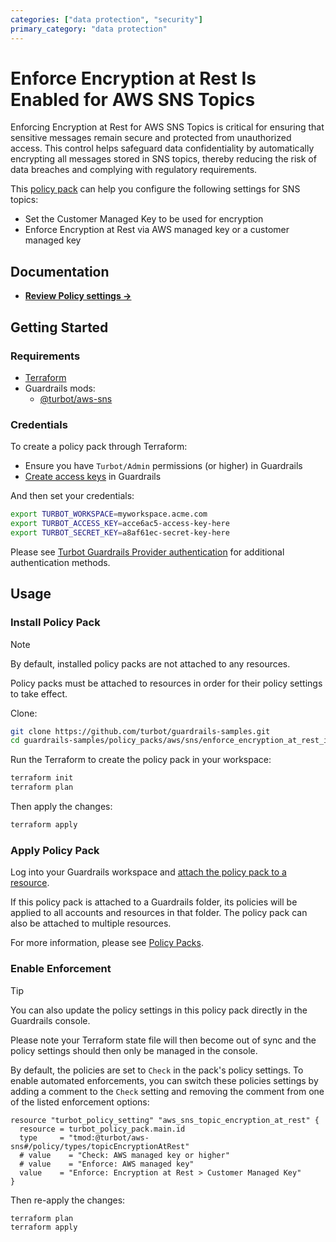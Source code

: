 ```yaml
---
categories: ["data protection", "security"]
primary_category: "data protection"
---
```


# Enforce Encryption at Rest Is Enabled for AWS SNS Topics

Enforcing Encryption at Rest for AWS SNS Topics is critical for ensuring that sensitive messages remain secure and protected from unauthorized access. This control helps safeguard data confidentiality by automatically encrypting all messages stored in SNS topics, thereby reducing the risk of data breaches and complying with regulatory requirements.

This [policy pack](https://turbot.com/guardrails/docs/concepts/resources/smart-folders) can help you configure the following settings for SNS topics:

- Set the Customer Managed Key to be used for encryption
- Enforce Encryption at Rest via AWS managed key or a customer managed key

## Documentation

- **[Review Policy settings →](https://hub-guardrails-turbot-com-git-development-turbot.vercel.app/policy-packs/enforce_encryption_at_rest_is_enabled_for_topics/settings)**

## Getting Started

### Requirements

- [Terraform](https://developer.hashicorp.com/terraform/tutorials/aws-get-started/install-cli)
- Guardrails mods:
  - [@turbot/aws-sns](https://hub-guardrails-turbot-com-git-development-turbot.vercel.app/aws/mods/aws-sns)

### Credentials

To create a policy pack through Terraform:

- Ensure you have `Turbot/Admin` permissions (or higher) in Guardrails
- [Create access keys](https://turbot.com/guardrails/docs/guides/iam/access-keys#generate-a-new-guardrails-api-access-key) in Guardrails

And then set your credentials:

```sh
export TURBOT_WORKSPACE=myworkspace.acme.com
export TURBOT_ACCESS_KEY=acce6ac5-access-key-here
export TURBOT_SECRET_KEY=a8af61ec-secret-key-here
```

Please see [Turbot Guardrails Provider authentication](https://registry.terraform.io/providers/turbot/turbot/latest/docs#authentication) for additional authentication methods.

## Usage

### Install Policy Pack

> [!NOTE]
> By default, installed policy packs are not attached to any resources.
>
> Policy packs must be attached to resources in order for their policy settings to take effect.

Clone:

```sh
git clone https://github.com/turbot/guardrails-samples.git
cd guardrails-samples/policy_packs/aws/sns/enforce_encryption_at_rest_is_enabled_for_topics
```

Run the Terraform to create the policy pack in your workspace:

```sh
terraform init
terraform plan
```

Then apply the changes:

```sh
terraform apply
```

### Apply Policy Pack

Log into your Guardrails workspace and [attach the policy pack to a resource](https://turbot.com/guardrails/docs/guides/working-with-folders/smart#attach-a-smart-folder-to-a-resource).

If this policy pack is attached to a Guardrails folder, its policies will be applied to all accounts and resources in that folder. The policy pack can also be attached to multiple resources.

For more information, please see [Policy Packs](https://turbot.com/guardrails/docs/concepts/resources/smart-folders).

### Enable Enforcement

> [!TIP]
> You can also update the policy settings in this policy pack directly in the Guardrails console.
>
> Please note your Terraform state file will then become out of sync and the policy settings should then only be managed in the console.

By default, the policies are set to `Check` in the pack's policy settings. To enable automated enforcements, you can switch these policies settings by adding a comment to the `Check` setting and removing the comment from one of the listed enforcement options:

```hcl
resource "turbot_policy_setting" "aws_sns_topic_encryption_at_rest" {
  resource = turbot_policy_pack.main.id
  type     = "tmod:@turbot/aws-sns#/policy/types/topicEncryptionAtRest"
  # value    = "Check: AWS managed key or higher"
  # value    = "Enforce: AWS managed key"
  value    = "Enforce: Encryption at Rest > Customer Managed Key"
}
```

Then re-apply the changes:

```sh
terraform plan
terraform apply
```
